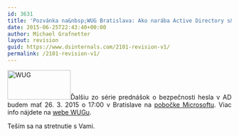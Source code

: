 ```yaml
---
id: 3631
title: 'Pozvánka na&nbsp;WUG Bratislava: Ako narába Active Directory s&nbsp;Vaším heslom'
date: 2015-06-25T22:43:40+00:00
author: Michael Grafnetter
layout: revision
guid: https://www.dsinternals.com/2101-revision-v1/
permalink: /2101-revision-v1/
---
```

<p style="text-align: justify;">
  <img class="alignleft size-full wp-image-3541" src="https://www.dsinternals.com/wp-content/uploads/wug.png" alt="WUG" width="142" height="66" />Ďalšiu zo série prednášok o bezpečnosti hesla v&nbsp;AD budem mať 26. 3. 2015 o 17:00 v Bratislave na <a title="Microsoft Slovakia" href="http://www.microsoft.com/slovakia/mscorp/">pobočke Microsoftu</a>. Viac info nájdete na <a title="WUG SK" href="http://www.wug.sk/?name=events&e=177">webe WUGu</a>.
</p>

<p style="text-align: justify;">
  Teším sa&nbsp;na stretnutie s Vami.
</p>
